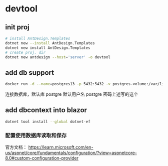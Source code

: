 # devtool

## init proj
```bash
# install AntDesign.Templates
dotnet new --install AntDesign.Templates
dotnet new install AntDesign.Templates
# create proj. dir
dotnet new antdesign --host='server' -o devtool
```

## add db support
```bash
docker run -d --name=postgres13 -p 5432:5432 -v postgres-volume:/var/lib/postgresql/data -e POSTGRES_PASSWORD=123456 postgres
```
连接数据库，默认库 postgre 默认用户名 postgre 密码上述写的这个


## add dbcontext into blazor 
```bash
dotnet tool install --global dotnet-ef
```
### 配置使用数据库读取和保存
官方文档： https://learn.microsoft.com/en-us/aspnet/core/fundamentals/configuration/?view=aspnetcore-8.0#custom-configuration-provider
